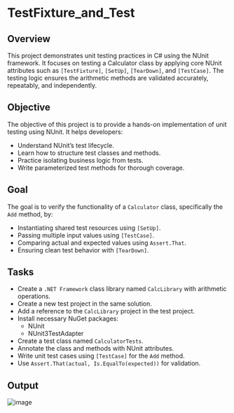 # TestFixture_and_Test

## Overview
This project demonstrates unit testing practices in C# using the NUnit framework. It focuses on testing a Calculator class by applying core NUnit attributes such as `[TestFixture]`, `[SetUp]`, `[TearDown]`, and `[TestCase]`. The testing logic ensures the arithmetic methods are validated accurately, repeatably, and independently.

## Objective
The objective of this project is to provide a hands-on implementation of unit testing using NUnit. It helps developers:
- Understand NUnit’s test lifecycle.
- Learn how to structure test classes and methods.
- Practice isolating business logic from tests.
- Write parameterized test methods for thorough coverage.

## Goal
The goal is to verify the functionality of a `Calculator` class, specifically the `Add` method, by:
- Instantiating shared test resources using `[SetUp]`.
- Passing multiple input values using `[TestCase]`.
- Comparing actual and expected values using `Assert.That`.
- Ensuring clean test behavior with `[TearDown]`.

## Tasks
- Create a `.NET Framework` class library named `CalcLibrary` with arithmetic operations.
- Create a new test project in the same solution.
- Add a reference to the `CalcLibrary` project in the test project.
- Install necessary NuGet packages:
  - NUnit
  - NUnit3TestAdapter
- Create a test class named `CalculatorTests`.
- Annotate the class and methods with NUnit attributes.
- Write unit test cases using `[TestCase]` for the `Add` method.
- Use `Assert.That(actual, Is.EqualTo(expected))` for validation.

## Output
![image](https://github.com/user-attachments/assets/b6416ed6-1b44-44dd-b2a6-fc1b2eac8206)

